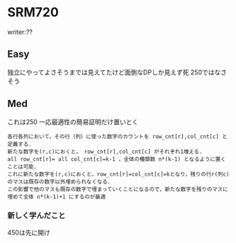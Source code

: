 # SRM720
writer:??
## Easy
独立にやってよさそうまでは見えてたけど面倒なDPしか見えず死
250ではなさそう
## Med
これは250
一応最適性の簡易証明だけ置いとく


```
各行各列において，その行（列）に使った数字のカウントを row_cnt[r],col_cnt[c] と定義する．
新たな数字を(r,c)におくと， row_cnt[r],col_cnt[c] がそれぞれ1増える.
all row_cnt[r]= all col_cnt[c]=k-1 ，全体の種類数 n*(k-1) となるように置くことは可能．
これに新たな数字を(r,c)におくと，row_cnt[r]=col_cnt[c]=kとなり，残りの行r(列c)のマスは既存の数字以外埋められなくなる．
この影響で他のマスも既存の数字で埋まっていくことになるので，新たな数字を残りのマスに埋めて全体 n*(k-1)+1 にするのが最適

```

### 新しく学んだこと
450は先に開け
